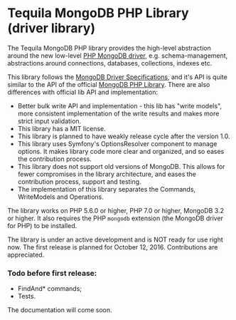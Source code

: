 # Tequila MongoDB PHP Library (driver library)

The Tequila MongoDB PHP library provides the high-level abstraction around the new low-level [PHP MongoDB driver](https://github.com/mongodb/mongo-php-driver), e.g.
schema-management, abstractions around connections, databases, collections, indexes etc.

This library follows the [MongoDB Driver Specifications](https://github.com/mongodb/specifications), and it's API is quite similar to the API of the official [MongoDB PHP Library](https://github.com/mongodb/mongo-php-driver).
There are also differences with official lib API and implementation:
- Better bulk write API and implementation - this lib has "write models", more consistent implementation of the write results and makes more strict input validation.
- This library has a MIT license.
- This library is planned to have weakly release cycle after the version 1.0. 
- This library uses Symfony's OptionsResolver component to manage options. It makes library code more clear and organized, and so eases the contribution process.
- This library does not support old versions of MongoDB. This allows for fewer compromises in the library architecture, and eases the contribution process, support and testing. 
- The implementation of this library separates the Commands, WriteModels and Operations.

The library works on PHP 5.6.0 or higher, PHP 7.0 or higher, MongoDB 3.2 or higher. It also requires the PHP `mongodb` extension (the MongoDB driver for PHP) to be installed.

The library is under an active development and is NOT ready for use right now. The first release is planned for October 12, 2016.
Contributions are appreciated.

### Todo before first release:

- FindAnd* commands;
- Tests.

The documentation will come soon.
